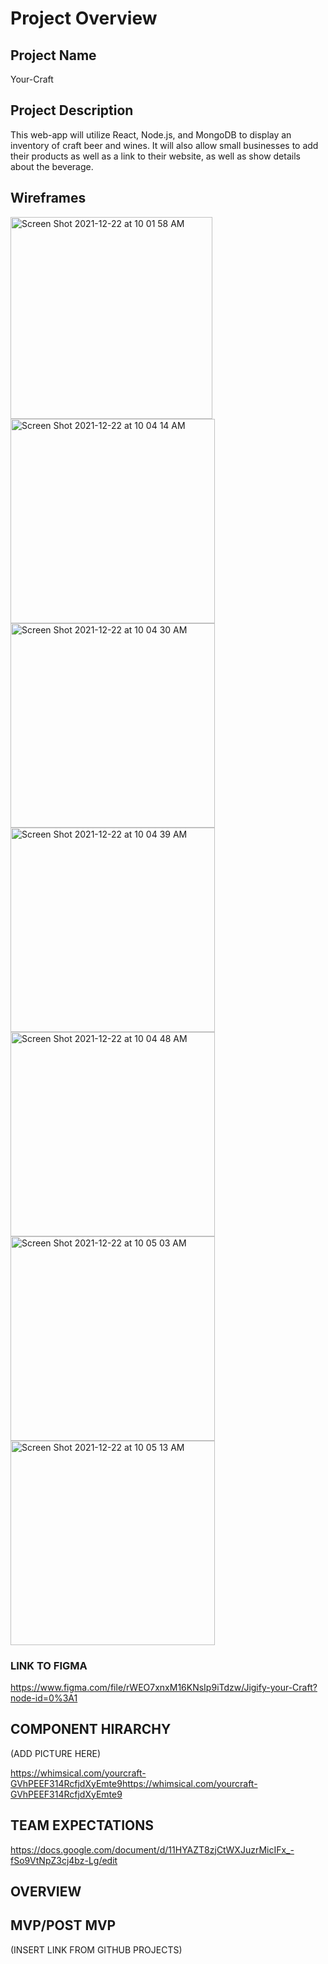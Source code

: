 # Project Overview

## Project Name

Your-Craft

## Project Description

This web-app will utilize React, Node.js, and MongoDB to display an inventory of craft beer and wines. It will also allow small businesses to add their products as well as a link to their website, as well as show details about the beverage.

## Wireframes


<img width="323" alt="Screen Shot 2021-12-22 at 10 01 58 AM" src="https://user-images.githubusercontent.com/92862291/147112663-b701609d-fc3b-4f30-a29c-d0662be26e5c.png">

<img width="327" alt="Screen Shot 2021-12-22 at 10 04 14 AM" src="https://user-images.githubusercontent.com/92862291/147112935-d6eb542f-ed3e-4b1e-83b5-f10fcd8e4bab.png">

<img width="327" alt="Screen Shot 2021-12-22 at 10 04 30 AM" src="https://user-images.githubusercontent.com/92862291/147112942-b8676a84-3488-4b63-86d7-218919d5d677.png">

<img width="327" alt="Screen Shot 2021-12-22 at 10 04 39 AM" src="https://user-images.githubusercontent.com/92862291/147113047-e233e058-84d0-4da9-a300-91d7af125cdd.png">


<img width="327" alt="Screen Shot 2021-12-22 at 10 04 48 AM" src="https://user-images.githubusercontent.com/92862291/147113063-2eeb78ee-290d-4575-95ad-599042cd07d4.png">

<img width="327" alt="Screen Shot 2021-12-22 at 10 05 03 AM" src="https://user-images.githubusercontent.com/92862291/147113073-f13ab841-31be-4b16-80d0-46be55932e6d.png">


<img width="327" alt="Screen Shot 2021-12-22 at 10 05 13 AM" src="https://user-images.githubusercontent.com/92862291/147113096-3e73f9f8-a72f-4973-8a22-ad70bcc075e7.png">

### LINK TO FIGMA
https://www.figma.com/file/rWEO7xnxM16KNsIp9iTdzw/Jigify-your-Craft?node-id=0%3A1

## COMPONENT HIRARCHY


(ADD PICTURE HERE)

https://whimsical.com/yourcraft-GVhPEEF314RcfjdXyEmte9https://whimsical.com/yourcraft-GVhPEEF314RcfjdXyEmte9


## TEAM EXPECTATIONS
https://docs.google.com/document/d/11HYAZT8zjCtWXJuzrMicIFx_-fSo9VtNpZ3cj4bz-Lg/edit


## OVERVIEW



## MVP/POST MVP

(INSERT LINK FROM GITHUB PROJECTS)



